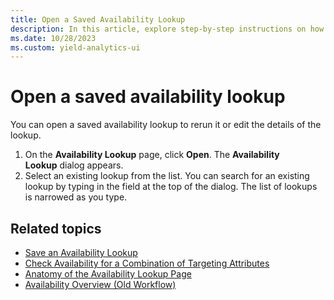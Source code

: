 ```yaml
---
title: Open a Saved Availability Lookup
description: In this article, explore step-by-step instructions on how to open a saved availability lookup.
ms.date: 10/28/2023
ms.custom: yield-analytics-ui
---
```


# Open a saved availability lookup

You can open a saved availability lookup to rerun it or edit the details of the lookup.

1. On the **Availability Lookup** page, click **Open**. The **Availability Lookup** dialog appears.
1. Select an existing lookup from the list. You can search for an existing lookup by typing in the field at the top of the dialog. The list of lookups is narrowed as you type.

## Related topics

- [Save an Availability Lookup](save-an-availability-lookup.md)
- [Check Availability for a Combination of Targeting Attributes](check-availability-for-a-combination-of-targeting-attributes.md)
- [Anatomy of the Availability Lookup Page](anatomy-of-the-availability-lookup-page.md)
- [Availability Overview (Old Workflow)](availability-overview-old-workflow.md)
